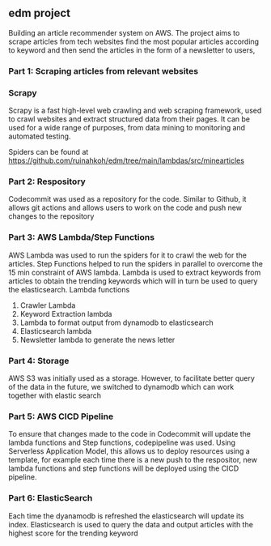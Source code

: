 ## edm project
Building an article recommender system on AWS. The project aims to scrape articles from tech websites find the most popular articles according to keyword and then send the articles in the form of a newsletter to users,

### Part 1: Scraping articles from relevant websites 

### Scrapy
Scrapy is a fast high-level web crawling and web scraping framework, used to crawl websites and extract structured data from their pages. It can be used for a wide range of purposes, from data mining to monitoring and automated testing.

Spiders can be found at https://github.com/ruinahkoh/edm/tree/main/lambdas/src/minearticles

### Part 2: Respository 
Codecommit was used as a repository for the code. Similar to Github, it allows git actions and allows users to work on the code and push new changes to the repository

### Part 3: AWS Lambda/Step Functions
AWS Lambda was used to run the spiders for it to crawl the web for the articles. Step Functions helped to run the spiders in parallel to overcome the 15 min constraint of AWS lambda. Lambda is used to extract keywords from articles to obtain the trending keywords which will in turn be used to query the elasticsearch.
Lambda functions
1) Crawler Lambda
2) Keyword Extraction lambda
3) Lambda to format output from dynamodb to elasticsearch
4) Elasticsearch lambda
5) Newsletter lambda to generate the news letter

### Part 4: Storage
AWS S3 was initially used as a storage. However, to facilitate better query of the data in the future, we switched to dynamodb which can work together with elastic search

### Part 5: AWS CICD Pipeline
To ensure that changes made to the code in Codecommit will update the lambda functions and Step functions, codepipeline was used. Using Serverless Application Model, this allows us to deploy resources using a template, for example each time there is a new push to the respositor, new lambda functions and step functions will be deployed using the CICD pipeline.

### Part 6: ElasticSearch
Each time the dyanamodb is refreshed the elasticsearch will update its index. Elasticsearch is used to query the data and output articles with the highest score for the trending keyword


